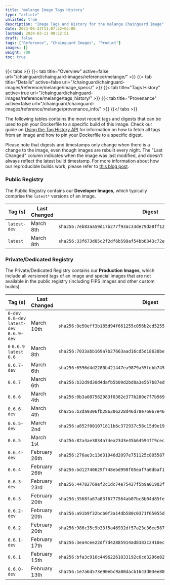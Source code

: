 ```yaml
---
title: "melange Image Tags History"
type: "article"
unlisted: true
description: "Image Tags and History for the melange Chainguard Image"
date: 2023-06-22T11:07:52+02:00
lastmod: 2024-03-11 00:52:51
draft: false
tags: ["Reference", "Chainguard Images", "Product"]
images: []
weight: 700
toc: true
---
```


{{< tabs >}}
{{< tab title="Overview" active=false url="/chainguard/chainguard-images/reference/melange/" >}}
{{< tab title="Details" active=false url="/chainguard/chainguard-images/reference/melange/image_specs/" >}}
{{< tab title="Tags History" active=true url="/chainguard/chainguard-images/reference/melange/tags_history/" >}}
{{< tab title="Provenance" active=false url="/chainguard/chainguard-images/reference/melange/provenance_info/" >}}
{{</ tabs >}}

The following tables contains the most recent tags and digests that can be used to pin your Dockerfile to a specific build of this image. Check our guide on [Using the Tag History API](/chainguard/chainguard-images/using-the-tag-history-api/) for information on how to fetch all tags from an image and how to pin your Dockerfile to a specific digest.

Please note that digests and timestamps only change when there is a change to the image, even though images are rebuilt every night. The "Last Changed" column indicates when the image was last modified, and doesn't always reflect the latest build timestamp. For more information about how our reproducible builds work, please refer to [this blog post](https://www.chainguard.dev/unchained/reproducing-chainguards-reproducible-image-builds).

### Public Registry
The Public Registry contains our **Developer Images**, which typically comprise the `latest*` versions of an image.

| Tag (s)       | Last Changed | Digest                                                                    |
|---------------|--------------|---------------------------------------------------------------------------|
|  `latest-dev` | March 8th    | `sha256:7eb83aa59d17b277f93ac33de79da8ff123383695bb91a944fb434a6fbdc6e61` |
|  `latest`     | March 8th    | `sha256:33f673d05c2f2df6b599af54bb6343c72e081addf73e3d0d266e0fa62b05b578` |


### Private/Dedicated Registry
The Private/Dedicated Registry contains our **Production Images**, which include all versioned tags of an image and special images that are not available in the public registry (including FIPS images and other custom builds).

| Tag (s)                                     | Last Changed  | Digest                                                                    |
|---------------------------------------------|---------------|---------------------------------------------------------------------------|
|  `0-dev` `0.6-dev` `latest-dev` `0.6.9-dev` | March 10th    | `sha256:8e50eff3b185d94f661255c056b2cd5255d8a662325a3ec62b16234df35693b6` |
|  `0` `0.6.9` `latest` `0.6`                 | March 8th     | `sha256:7033abb169a7b27663aad16cd5d18630be93b52d74d86f0c15772f3a2fdf8ac8` |
|  `0.6.7-dev`                                | March 6th     | `sha256:6596d4d2280b421447ea9879a55fdbb745ab618a243c1f3a7586ae84b3b1c6dd` |
|  `0.6.7`                                    | March 6th     | `sha256:b32d9d30d4dafb5b09d2bd8a3e567b87ed4a5d2aebb41d0b7eabe87fa8f54a31` |
|  `0.6.6`                                    | March 4th     | `sha256:0b3a087582983f0382e377b280e7f7b569c9abe0c7ea0a0e11276dd4a47ddbd0` |
|  `0.6.6-dev`                                | March 4th     | `sha256:b3da9306fb286306228d46d78e76067e467eaa811c401281c11c34c278023dc0` |
|  `0.6.5-dev`                                | March 2nd     | `sha256:a852f001071811b6c372937c58c15d9e19855298051ff3ecc9c48a17bf2fcfec` |
|  `0.6.5`                                    | March 1st     | `sha256:82a4ae3034a74ea23d3e45b64594ff9cec698176aa156e691b7ea7cda5fe2ccd` |
|  `0.6.4-dev`                                | February 26th | `sha256:276ae3c13d31946d2097e751125c805587633d0c04ec8c0fa8954caeffc7dd07` |
|  `0.6.4`                                    | February 26th | `sha256:bd12740629f748ebd998f05eaf7a0dbaf11abf9432b7eb2beac0a975429d6eeb` |
|  `0.6.3-dev`                                | February 23rd | `sha256:44782769ef2c1dc74e75437f5b9a01903fc01519684ef013f4ca7d63af650c59` |
|  `0.6.3`                                    | February 20th | `sha256:3568fa67a83f6777564ab07bc8b04d85fe3e385a87233900e0d8e8cd4c0d70e9` |
|  `0.6.2-dev`                                | February 20th | `sha256:a91b9f32bcb0f3a14db580c0371f65055d13d1a602af447c6600b963c65fec6d` |
|  `0.6.2`                                    | February 20th | `sha256:986c35c9b33f5a46932df57a23c36ee587ff213ded8933cd1b3a022c6bdd1ba9` |
|  `0.6.1-dev`                                | February 17th | `sha256:3ea4cee22df7d42885914ad8383c2410ec5dec1b691bf173a4712ba50dc3c533` |
|  `0.6.1`                                    | February 15th | `sha256:bfa3c916c44962261033192c6cd3296e028ad2b99780e820265aecaf15280ec8` |
|  `0.6.0-dev`                                | February 13th | `sha256:1e7a6d573e90ebc9a80dacb1643d03ee80685047ed89582782b8e9913a41d99a` |

